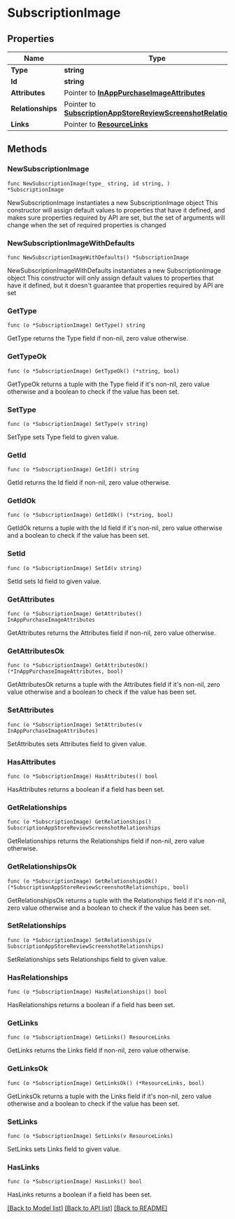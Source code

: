 # SubscriptionImage

## Properties

Name | Type | Description | Notes
------------ | ------------- | ------------- | -------------
**Type** | **string** |  | 
**Id** | **string** |  | 
**Attributes** | Pointer to [**InAppPurchaseImageAttributes**](InAppPurchaseImageAttributes.md) |  | [optional] 
**Relationships** | Pointer to [**SubscriptionAppStoreReviewScreenshotRelationships**](SubscriptionAppStoreReviewScreenshotRelationships.md) |  | [optional] 
**Links** | Pointer to [**ResourceLinks**](ResourceLinks.md) |  | [optional] 

## Methods

### NewSubscriptionImage

`func NewSubscriptionImage(type_ string, id string, ) *SubscriptionImage`

NewSubscriptionImage instantiates a new SubscriptionImage object
This constructor will assign default values to properties that have it defined,
and makes sure properties required by API are set, but the set of arguments
will change when the set of required properties is changed

### NewSubscriptionImageWithDefaults

`func NewSubscriptionImageWithDefaults() *SubscriptionImage`

NewSubscriptionImageWithDefaults instantiates a new SubscriptionImage object
This constructor will only assign default values to properties that have it defined,
but it doesn't guarantee that properties required by API are set

### GetType

`func (o *SubscriptionImage) GetType() string`

GetType returns the Type field if non-nil, zero value otherwise.

### GetTypeOk

`func (o *SubscriptionImage) GetTypeOk() (*string, bool)`

GetTypeOk returns a tuple with the Type field if it's non-nil, zero value otherwise
and a boolean to check if the value has been set.

### SetType

`func (o *SubscriptionImage) SetType(v string)`

SetType sets Type field to given value.


### GetId

`func (o *SubscriptionImage) GetId() string`

GetId returns the Id field if non-nil, zero value otherwise.

### GetIdOk

`func (o *SubscriptionImage) GetIdOk() (*string, bool)`

GetIdOk returns a tuple with the Id field if it's non-nil, zero value otherwise
and a boolean to check if the value has been set.

### SetId

`func (o *SubscriptionImage) SetId(v string)`

SetId sets Id field to given value.


### GetAttributes

`func (o *SubscriptionImage) GetAttributes() InAppPurchaseImageAttributes`

GetAttributes returns the Attributes field if non-nil, zero value otherwise.

### GetAttributesOk

`func (o *SubscriptionImage) GetAttributesOk() (*InAppPurchaseImageAttributes, bool)`

GetAttributesOk returns a tuple with the Attributes field if it's non-nil, zero value otherwise
and a boolean to check if the value has been set.

### SetAttributes

`func (o *SubscriptionImage) SetAttributes(v InAppPurchaseImageAttributes)`

SetAttributes sets Attributes field to given value.

### HasAttributes

`func (o *SubscriptionImage) HasAttributes() bool`

HasAttributes returns a boolean if a field has been set.

### GetRelationships

`func (o *SubscriptionImage) GetRelationships() SubscriptionAppStoreReviewScreenshotRelationships`

GetRelationships returns the Relationships field if non-nil, zero value otherwise.

### GetRelationshipsOk

`func (o *SubscriptionImage) GetRelationshipsOk() (*SubscriptionAppStoreReviewScreenshotRelationships, bool)`

GetRelationshipsOk returns a tuple with the Relationships field if it's non-nil, zero value otherwise
and a boolean to check if the value has been set.

### SetRelationships

`func (o *SubscriptionImage) SetRelationships(v SubscriptionAppStoreReviewScreenshotRelationships)`

SetRelationships sets Relationships field to given value.

### HasRelationships

`func (o *SubscriptionImage) HasRelationships() bool`

HasRelationships returns a boolean if a field has been set.

### GetLinks

`func (o *SubscriptionImage) GetLinks() ResourceLinks`

GetLinks returns the Links field if non-nil, zero value otherwise.

### GetLinksOk

`func (o *SubscriptionImage) GetLinksOk() (*ResourceLinks, bool)`

GetLinksOk returns a tuple with the Links field if it's non-nil, zero value otherwise
and a boolean to check if the value has been set.

### SetLinks

`func (o *SubscriptionImage) SetLinks(v ResourceLinks)`

SetLinks sets Links field to given value.

### HasLinks

`func (o *SubscriptionImage) HasLinks() bool`

HasLinks returns a boolean if a field has been set.


[[Back to Model list]](../README.md#documentation-for-models) [[Back to API list]](../README.md#documentation-for-api-endpoints) [[Back to README]](../README.md)


